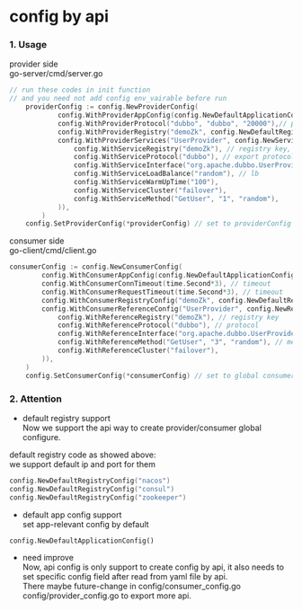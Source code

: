 # config by api

### 1. Usage
provider side\
go-server/cmd/server.go
```go
// run these codes in init function
// and you need not add config env_vairable before run
    providerConfig := config.NewProviderConfig(
            config.WithProviderAppConfig(config.NewDefaultApplicationConfig()),
            config.WithProviderProtocol("dubbo", "dubbo", "20000"),// protocol and port
            config.WithProviderRegistry("demoZk", config.NewDefaultRegistryConfig("zookeeper")), // registry config
            config.WithProviderServices("UserProvider", config.NewServiceConfigByAPI(
                config.WithServiceRegistry("demoZk"), // registry key, equal to upper line
                config.WithServiceProtocol("dubbo"), // export protocol 
                config.WithServiceInterface("org.apache.dubbo.UserProvider"), // interface id
                config.WithServiceLoadBalance("random"), // lb 
                config.WithServiceWarmUpTime("100"),
                config.WithServiceCluster("failover"),
                config.WithServiceMethod("GetUser", "1", "random"),
            )),
        )
	config.SetProviderConfig(*providerConfig) // set to providerConfig ptr
```

consumer side\
go-client/cmd/client.go
```go
consumerConfig := config.NewConsumerConfig(
		config.WithConsumerAppConfig(config.NewDefaultApplicationConfig()), // default app config
		config.WithConsumerConnTimeout(time.Second*3), // timeout
		config.WithConsumerRequestTimeout(time.Second*3), // timeout
		config.WithConsumerRegistryConfig("demoZk", config.NewDefaultRegistryConfig("zookeeper")), // registry config
		config.WithConsumerReferenceConfig("UserProvider", config.NewReferenceConfigByAPI( // set refer config
			config.WithReferenceRegistry("demoZk"), // registry key
			config.WithReferenceProtocol("dubbo"), // protocol 
			config.WithReferenceInterface("org.apache.dubbo.UserProvider"),// interface name
			config.WithReferenceMethod("GetUser", "3", "random"), // method and lb
			config.WithReferenceCluster("failover"),
		)),
	)
	config.SetConsumerConfig(*consumerConfig) // set to global consumerConfig ptr before main function run
```
### 2. Attention
- default registry support\
Now we support the api way to create provider/consumer global configure.

default registry code as showed above:\
we support default ip and port for them
```go
config.NewDefaultRegistryConfig("nacos")
config.NewDefaultRegistryConfig("consul")
config.NewDefaultRegistryConfig("zookeeper")
```

- default app config support\
set app-relevant config by default
```
config.NewDefaultApplicationConfig()
```
- need improve\
Now, api config is only support to create config by api, it also needs to set specific config field after read from yaml file by api.\
There maybe future-change in config/consumer_config.go  config/provider_config.go to export more api.